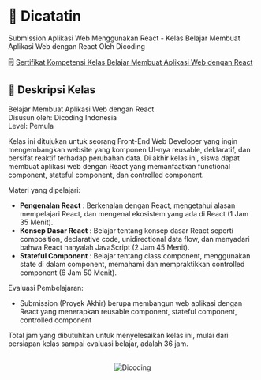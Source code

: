 # 📒 Dicatatin

 Submission Aplikasi Web Menggunakan React - Kelas Belajar Membuat Aplikasi Web dengan React Oleh Dicoding

🗒️ [Sertifikat Kompetensi Kelas Belajar Membuat Aplikasi Web dengan React](https://www.dicoding.com/certificates/XXX)

## 🚀 Deskripsi Kelas

Belajar Membuat Aplikasi Web dengan React <br>
Disusun oleh: Dicoding Indonesia <br>
Level: Pemula

Kelas ini ditujukan untuk seorang Front-End Web Developer yang ingin mengembangkan website yang komponen UI-nya reusable, deklaratif, dan bersifat reaktif terhadap perubahan data. Di akhir kelas ini, siswa dapat membuat aplikasi web dengan React yang memanfaatkan functional component, stateful component, dan controlled component.

Materi yang dipelajari:

- **Pengenalan React** : Berkenalan dengan React, mengetahui alasan mempelajari React, dan mengenal ekosistem yang ada di React (1 Jam 35 Menit).
- **Konsep Dasar React** : Belajar tentang konsep dasar React seperti composition, declarative code, unidirectional data flow, dan menyadari bahwa React hanyalah JavaScript (2 Jam 45 Menit).
- **Stateful Component** : Belajar tentang class component, menggunakan state di dalam component, memahami dan mempraktikkan controlled component (6 Jam 50 Menit).

Evaluasi Pembelajaran:

- Submission (Proyek Akhir) berupa membangun web aplikasi dengan React yang menerapkan reusable component, stateful component, controlled component

Total jam yang dibutuhkan untuk menyelesaikan kelas ini, mulai dari persiapan kelas sampai evaluasi belajar, adalah 36 jam.

<br>

<div align="center">
  <img src="https://user-images.githubusercontent.com/95717485/188485268-90e682b9-fce9-470b-836e-d8838079a309.png" alt="Dicoding">
</div>
